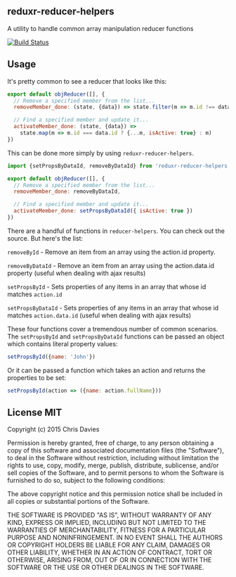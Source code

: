 ## reduxr-reducer-helpers

A utility to handle common array manipulation reducer functions

[![Build Status](https://travis-ci.org/chrisdavies/reduxr-reducer-helpers.svg?branch=master)](https://travis-ci.org/chrisdavies/reduxr-reducer-helpers)

## Usage

It's pretty common to see a reducer that looks like this:

```js
export default objReducer([], {
  // Remove a specified member from the list...
  removeMember_done: (state, {data}) => state.filter(m => m.id !== data.id),

  // Find a specified member and update it...
  activateMember_done: (state, {data}) =>
    state.map(m => m.id === data.id ? {...m, isActive: true} : m)
})
```

This can be done more simply by using `reduxr-reducer-helpers`.

```js
import {setPropsByDataId, removeByDataId} from 'reduxr-reducer-helpers';

export default objReducer([], {
  // Remove a specified member from the list...
  removeMember_done: removeByDataId,

  // Find a specified member and update it...
  activateMember_done: setPropsByDataId({ isActive: true })
})
```

There are a handful of functions in `reducer-helpers`. You can check out the source. But here's the list:

`removeById` - Remove an item from an array using the action.id property.

`removeByDataId` - Remove an item from an array using the action.data.id property (useful when dealing with ajax results)

`setPropsById` - Sets properties of any items in an array that whose id matches `action.id`

`setPropsByDataId` - Sets properties of any items in an array that whose id matches `action.data.id` (useful when dealing with ajax results)

These four functions cover a tremendous number of common scenarios. The `setPropsById` and `setPropsByDataId` functions can be passed an object which contains literal property values:

```js
setPropsById({name: 'John'})
```

Or it can be passed a function which takes an action and returns the properties to be set:

```js
setPropsById(action => ({name: action.fullName}))
```

## License MIT

Copyright (c) 2015 Chris Davies

Permission is hereby granted, free of charge, to any person obtaining a copy of this software and associated documentation files (the "Software"), to deal in the Software without restriction, including without limitation the rights to use, copy, modify, merge, publish, distribute, sublicense, and/or sell copies of the Software, and to permit persons to whom the Software is furnished to do so, subject to the following conditions:

The above copyright notice and this permission notice shall be included in all copies or substantial portions of the Software.

THE SOFTWARE IS PROVIDED "AS IS", WITHOUT WARRANTY OF ANY KIND, EXPRESS OR IMPLIED, INCLUDING BUT NOT LIMITED TO THE WARRANTIES OF MERCHANTABILITY, FITNESS FOR A PARTICULAR PURPOSE AND NONINFRINGEMENT. IN NO EVENT SHALL THE AUTHORS OR COPYRIGHT HOLDERS BE LIABLE FOR ANY CLAIM, DAMAGES OR OTHER LIABILITY, WHETHER IN AN ACTION OF CONTRACT, TORT OR OTHERWISE, ARISING FROM, OUT OF OR IN CONNECTION WITH THE SOFTWARE OR THE USE OR OTHER DEALINGS IN THE SOFTWARE.
